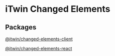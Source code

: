 # iTwin Changed Elements

## Packages

[@itwin/changed-elements-client](./packages/changed-elements-client/)

[@itwin/changed-elements-react](./packages/changed-elements-react/)
